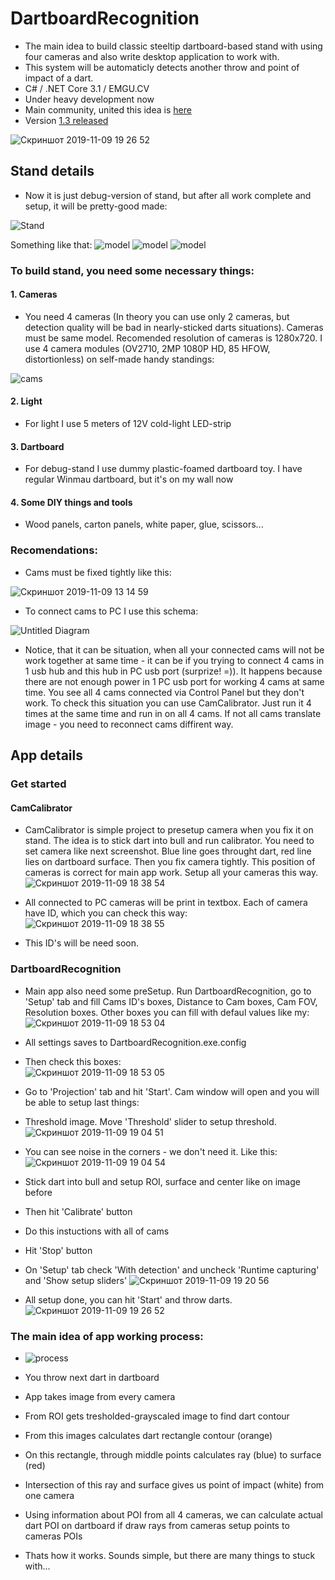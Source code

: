 # DartboardRecognition
* The main idea to build classic steeltip dartboard-based stand with using four cameras and also write desktop application to work with.
* This system will be automaticly detects another throw and point of impact of a dart. 
* C# / .NET Core 3.1 / EMGU.CV 
* Under heavy development now
* Main community, united this idea is [here](https://www.facebook.com/groups/281778298914107/)
* Version [1.3 released](https://github.com/YellowFive5/DartboardRecognition/releases)

![Скриншот 2019-11-09 19 26 52](https://user-images.githubusercontent.com/42347722/68531772-13433180-0327-11ea-892c-0d8b42ad3c08.png)

## Stand details
* Now it is just debug-version of stand, but after all work complete and setup, it will be pretty-good made:

![Stand](https://user-images.githubusercontent.com/42347722/68527987-6e146300-02fe-11ea-8041-9981bda01664.jpg)

Something like that:
![model](https://user-images.githubusercontent.com/42347722/68069982-f8961900-fd78-11e9-9a5a-fb41a3806eb7.png)
![model](https://user-images.githubusercontent.com/42347722/68527996-a156f200-02fe-11ea-89de-dea217214385.png)
![model](https://user-images.githubusercontent.com/42347722/68069999-22e7d680-fd79-11e9-8698-0ee855457c36.png)

### To build stand, you need some necessary things:
#### 1. Cameras
* You need 4 cameras (In theory you can use only 2 cameras, but detection quality will be bad in nearly-sticked darts situations).
Cameras must be same model. Recomended resolution of cameras is 1280x720.
I use 4 camera modules (OV2710, 2MP 1080P HD, 85 HFOW, distortionless) on self-made handy standings:

![cams](https://user-images.githubusercontent.com/42347722/65386148-6f82cf80-dd40-11e9-8b0f-fef42072abd1.JPEG)

#### 2. Light
* For light I use 5 meters of 12V cold-light LED-strip

#### 3. Dartboard
* For debug-stand I use dummy plastic-foamed dartboard toy. I have regular Winmau dartboard, but it's on my wall now

#### 4. Some DIY things and tools
* Wood panels, carton panels, white paper, glue, scissors...

### Recomendations:
* Cams must be fixed tightly like this:

![Скриншот 2019-11-09 13 14 59](https://user-images.githubusercontent.com/42347722/68528391-2c39eb80-0303-11ea-8f1b-87896ffd8de6.jpg)

* To connect cams to PC I use this schema:

![Untitled Diagram](https://user-images.githubusercontent.com/42347722/68530994-a166ea00-031e-11ea-962b-d091dceefd94.jpg)

* Notice, that it can be situation, when all your connected cams will not be work together at same time - it can be if you trying to connect 4 cams in 1 usb hub and this hub in PC usb port (surprize! =)). It happens because there are not enough power in 1 PC usb port for working 4 cams at same time. You see all 4 cams connected via Control Panel but they don't work. To check this situation you can use CamCalibrator. Just run it 4 times at the same time and run in on all 4 cams. If not all cams translate image - you need to reconnect cams diffirent way.

## App details
### Get started
#### CamCalibrator
* CamCalibrator is simple project to presetup camera when you fix it on stand. The idea is to stick dart into bull and run calibrator. You need to set camera like next screenshot. Blue line goes throught dart, red line lies on dartboard surface. Then you fix camera tightly. This position of cameras is correct for main app work. Setup all your cameras this way.
![Скриншот 2019-11-09 18 38 54](https://user-images.githubusercontent.com/42347722/68531216-1e935e80-0321-11ea-8662-16a76d385552.png)

* All connected to PC cameras will be print in textbox. Each of camera have ID, which you can check this way:
![Скриншот 2019-11-09 18 38 55](https://user-images.githubusercontent.com/42347722/68531224-48e51c00-0321-11ea-8e47-c900ddbde39c.png)
* This ID's will be need soon.

### DartboardRecognition
* Main app also need some preSetup. Run DartboardRecognition, go to 'Setup' tab and fill Cams ID's boxes, Distance to Cam boxes, Cam FOV, Resolution boxes. Other boxes you can fill with defaul values like my:
![Скриншот 2019-11-09 18 53 04](https://user-images.githubusercontent.com/42347722/68531389-dffea380-0322-11ea-871f-99bd382fa156.png)
* All settings saves to DartboardRecognition.exe.config

* Then check this boxes:                                                     
![Скриншот 2019-11-09 18 53 05](https://user-images.githubusercontent.com/42347722/68531477-88146c80-0323-11ea-8acb-8a324c6f1742.png)
* Go to 'Projection' tab and hit 'Start'. Cam window will open and you will be able to setup last things:
* Threshold image. Move 'Threshold' slider to setup threshold.
![Скриншот 2019-11-09 19 04 51](https://user-images.githubusercontent.com/42347722/68531530-256fa080-0324-11ea-92b9-aae8e217ed59.png)
* You can see noise in the corners - we don't need it. Like this:
![Скриншот 2019-11-09 19 04 54](https://user-images.githubusercontent.com/42347722/68531573-c9594c00-0324-11ea-9212-efa79ace9c24.png)
* Stick dart into bull and setup ROI, surface and center like on image before
* Then hit 'Calibrate' button
* Do this instuctions with all of cams
* Hit 'Stop' button
* On 'Setup' tab check 'With detection' and uncheck 'Runtime capturing' and 'Show setup sliders'
![Скриншот 2019-11-09 19 20 56](https://user-images.githubusercontent.com/42347722/68531888-50f48a00-0328-11ea-85a7-7dad8c2570d1.png)
* All setup done, you can hit 'Start' and throw darts.
![Скриншот 2019-11-09 19 26 52](https://user-images.githubusercontent.com/42347722/68531772-13433180-0327-11ea-892c-0d8b42ad3c08.png)

### The main idea of app working process:
  * ![process](https://user-images.githubusercontent.com/42347722/65386705-ea9bb400-dd47-11e9-9c09-b78dc986e84b.jpg)
  * You throw next dart in dartboard
  * App takes image from every camera
  * From ROI gets tresholded-grayscaled image to find dart contour
  * From this images calculates dart rectangle contour (orange)
  * On this rectangle, through middle points calculates ray (blue) to surface (red)
  * Intersection of this ray and surface gives us point of impact (white) from one camera
  * Using information about POI from all 4 cameras, we can calculate actual dart POI on dartboard if draw rays from cameras setup points to cameras POIs
  
* Thats how it works. Sounds simple, but there are many things to stuck with...
